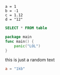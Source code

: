 ```raw
a = 1
b = -1
c = 1.12
d = "12"
```

```sql
SELECT * FROM table
```
```go
package main
func main() {
	panic("LOL")
}
```
this is just a random text
```toml
a = "1kb"
```